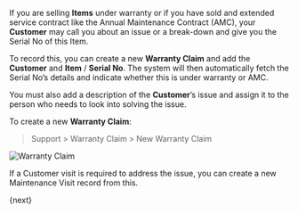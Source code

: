 <!-- add-breadcrumbs -->
If you are selling **Items** under warranty or if you have sold and extended
service contract like the Annual Maintenance Contract (AMC), your **Customer**
may call you about an issue or a break-down and give you the Serial No of this
Item.

To record this, you can create a new **Warranty Claim** and add the
**Customer** and **Item** / **Serial No**. The system will then automatically
fetch the Serial No’s details and indicate whether this is under warranty or
AMC.

You must also add a description of the **Customer**’s issue and assign it to
the person who needs to look into solving the issue.

To create a new **Warranty Claim**:

> Support > Warranty Claim > New Warranty Claim

![Warranty Claim]({{docs_base_url}}/assets/img/support/warranty-claim.png)

If a Customer visit is required to address the issue, you can create a new
Maintenance Visit record from this.

{next}
